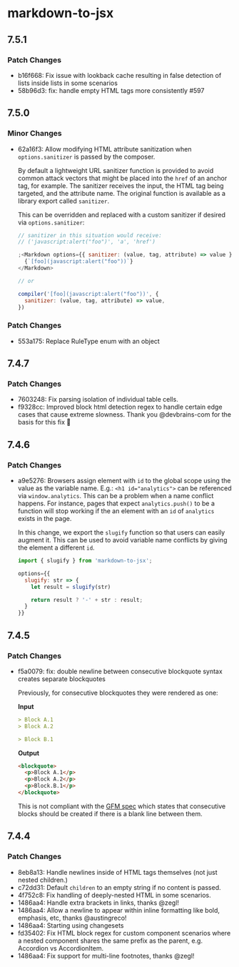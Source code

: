 # markdown-to-jsx

## 7.5.1

### Patch Changes

- b16f668: Fix issue with lookback cache resulting in false detection of lists inside lists in some scenarios
- 58b96d3: fix: handle empty HTML tags more consistently #597

## 7.5.0

### Minor Changes

- 62a16f3: Allow modifying HTML attribute sanitization when `options.sanitizer` is passed by the composer.

  By default a lightweight URL sanitizer function is provided to avoid common attack vectors that might be placed into the `href` of an anchor tag, for example. The sanitizer receives the input, the HTML tag being targeted, and the attribute name. The original function is available as a library export called `sanitizer`.

  This can be overridden and replaced with a custom sanitizer if desired via `options.sanitizer`:

  ```jsx
  // sanitizer in this situation would receive:
  // ('javascript:alert("foo")', 'a', 'href')

  ;<Markdown options={{ sanitizer: (value, tag, attribute) => value }}>
    {`[foo](javascript:alert("foo"))`}
  </Markdown>

  // or

  compiler('[foo](javascript:alert("foo"))', {
    sanitizer: (value, tag, attribute) => value,
  })
  ```

### Patch Changes

- 553a175: Replace RuleType enum with an object

## 7.4.7

### Patch Changes

- 7603248: Fix parsing isolation of individual table cells.
- f9328cc: Improved block html detection regex to handle certain edge cases that cause extreme slowness. Thank you @devbrains-com for the basis for this fix 🤝

## 7.4.6

### Patch Changes

- a9e5276: Browsers assign element with `id` to the global scope using the value as the variable name. E.g.: `<h1 id="analytics">` can be referenced via `window.analytics`.
  This can be a problem when a name conflict happens. For instance, pages that expect `analytics.push()` to be a function will stop working if the an element with an `id` of `analytics` exists in the page.

  In this change, we export the `slugify` function so that users can easily augment it.
  This can be used to avoid variable name conflicts by giving the element a different `id`.

  ```js
  import { slugify } from 'markdown-to-jsx';

  options={{
    slugify: str => {
      let result = slugify(str)

      return result ? '-' + str : result;
    }
  }}
  ```

## 7.4.5

### Patch Changes

- f5a0079: fix: double newline between consecutive blockquote syntax creates separate blockquotes

  Previously, for consecutive blockquotes they were rendered as one:

  **Input**

  ```md
  > Block A.1
  > Block A.2

  > Block B.1
  ```

  **Output**

  ```html
  <blockquote>
    <p>Block A.1</p>
    <p>Block A.2</p>
    <p>Block.B.1</p>
  </blockquote>
  ```

  This is not compliant with the [GFM spec](https://github.github.com/gfm/#block-quotes) which states that consecutive blocks should be created if there is a blank line between them.

## 7.4.4

### Patch Changes

- 8eb8a13: Handle newlines inside of HTML tags themselves (not just nested children.)
- c72dd31: Default `children` to an empty string if no content is passed.
- 4f752c8: Fix handling of deeply-nested HTML in some scenarios.
- 1486aa4: Handle extra brackets in links, thanks @zegl!
- 1486aa4: Allow a newline to appear within inline formatting like bold, emphasis, etc, thanks @austingreco!
- 1486aa4: Starting using changesets
- fd35402: Fix HTML block regex for custom component scenarios where a nested component shares the same prefix as the parent, e.g. Accordion vs AccordionItem.
- 1486aa4: Fix support for multi-line footnotes, thanks @zegl!
